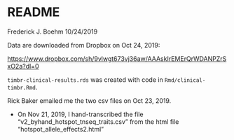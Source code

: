 README
================
Frederick J. Boehm
10/24/2019

Data are downloaded from Dropbox on Oct 24,
2019:

<https://www.dropbox.com/sh/9vlwgt673vj36aw/AAAskIrEMErQrWDANPZrSxO2a?dl=0>

`timbr-clinical-results.rds` was created with code in
`Rmd/clinical-timbr.Rmd`.

Rick Baker emailed me the two csv files on Oct 23, 2019.

  - On Nov 21, 2019, I hand-transcribed the file
    “v2\_byhand\_hotspot\_tnseq\_traits.csv” from the html file
    “hotspot\_allele\_effects2.html”
